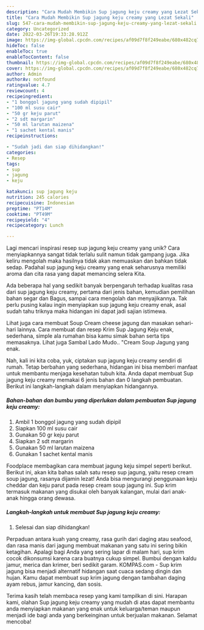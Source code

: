 ```yaml
---
description: "Cara Mudah Membikin Sup jagung keju creamy yang Lezat Sekali"
title: "Cara Mudah Membikin Sup jagung keju creamy yang Lezat Sekali"
slug: 547-cara-mudah-membikin-sup-jagung-keju-creamy-yang-lezat-sekali
category: Uncategorized
date: 2022-03-26T19:33:28.912Z
image: https://img-global.cpcdn.com/recipes/af09d7f8f249eabe/680x482cq70/sup-jagung-keju-creamy-foto-resep-utama.jpg
hideToc: false
enableToc: true
enableTocContent: false
thumbnail: https://img-global.cpcdn.com/recipes/af09d7f8f249eabe/680x482cq70/sup-jagung-keju-creamy-foto-resep-utama.jpg
cover: https://img-global.cpcdn.com/recipes/af09d7f8f249eabe/680x482cq70/sup-jagung-keju-creamy-foto-resep-utama.jpg
author: Admin
authorAv: notfound
ratingvalue: 4.7
reviewcount: 4
recipeingredient:
- "1 bonggol jagung yang sudah dipipil"
- "100 ml susu cair"
- "50 gr keju parut"
- "2 sdt margarin"
- "50 ml larutan maizena"
- "1 sachet kental manis"
recipeinstructions:

- "Sudah jadi dan siap dihidangkan!"
categories:
- Resep
tags:
- sup
- jagung
- keju

katakunci: sup jagung keju 
nutrition: 245 calories
recipecuisine: Indonesian
preptime: "PT14M"
cooktime: "PT49M"
recipeyield: "4"
recipecategory: Lunch

---
```





Lagi mencari inspirasi resep sup jagung keju creamy yang unik? Cara menyiapkannya sangat tidak terlalu sulit namun tidak gampang juga. Jika keliru mengolah maka hasilnya tidak akan memuaskan dan bahkan tidak sedap. Padahal sup jagung keju creamy yang enak seharusnya memiliki aroma dan cita rasa yang dapat memancing selera Kita.





Ada beberapa hal yang sedikit banyak berpengaruh terhadap kualitas rasa dari sup jagung keju creamy, pertama dari jenis bahan, kemudian pemilihan bahan segar dan Bagus, sampai cara mengolah dan menyajikannya. Tak perlu pusing kalau ingin menyiapkan sup jagung keju creamy enak,      asal sudah tahu triknya maka hidangan ini dapat jadi sajian istimewa.














Lihat juga cara membuat Soup Cream cheese jagung dan masakan sehari-hari lainnya. Cara membuat dan resep Krim Sup Jagung Keju enak, sederhana, simple ala rumahan bisa kamu simak bahan serta tips memasaknya. Lihat juga Sambal Lado Mudo.. &#34;Cream Soup Jagung yang enak.






Nah, kali ini kita coba, yuk, ciptakan sup jagung keju creamy sendiri di rumah. Tetap berbahan yang sederhana, hidangan ini bisa memberi manfaat untuk membantu menjaga kesehatan tubuh kita. Anda dapat membuat Sup jagung keju creamy memakai 6 jenis bahan dan 0 langkah pembuatan. Berikut ini langkah-langkah dalam menyiapkan hidangannya.

<!--inarticleads1-->

##### Bahan-bahan dan bumbu yang diperlukan dalam pembuatan Sup jagung keju creamy:

1. Ambil 1 bonggol jagung yang sudah dipipil
1. Siapkan 100 ml susu cair
1. Gunakan 50 gr keju parut
1. Siapkan 2 sdt margarin
1. Gunakan 50 ml larutan maizena
1. Gunakan 1 sachet kental manis


Foodplace membagikan cara membuat jagung keju simpel seperti berikut. Berikut ini, akan kita bahas salah satu resep sup jagung, yaitu resep cream soup jagung, rasanya dijamin lezat! Anda bisa mengurangi penggunaan keju cheddar dan keju parut pada resep cream soup jagung ini. Sup krim termasuk makanan yang disukai oleh banyak kalangan, mulai dari anak-anak hingga orang dewasa. 

<!--inarticleads2-->

##### Langkah-langkah untuk membuat Sup jagung keju creamy:


1. Selesai dan siap dihidangkan!

Perpaduan antara kuah yang creamy, rasa gurih dari daging atau seafood, dan rasa manis dari jagung membuat makanan yang satu ini sering bikin ketagihan. Apalagi bagi Anda yang sering lapar di malam hari, sup krim cocok dikonsumsi karena cara buatnya cukup simpel. Bumbui dengan kaldu jamur, merica dan krimer, beri sedikit garam. KOMPAS.com - Sup krim jagung bisa menjadi alternatif hidangan saat cuaca sedang dingin dan hujan. Kamu dapat membuat sup krim jagung dengan tambahan daging ayam rebus, jamur kancing, dan sosis. 

Terima kasih telah membaca resep yang kami tampilkan di sini. Harapan kami, olahan Sup jagung keju creamy yang mudah di atas dapat membantu anda menyiapkan makanan yang enak untuk keluarga/teman maupun menjadi ide bagi anda yang berkeinginan untuk berjualan makanan. Selamat mencoba!
